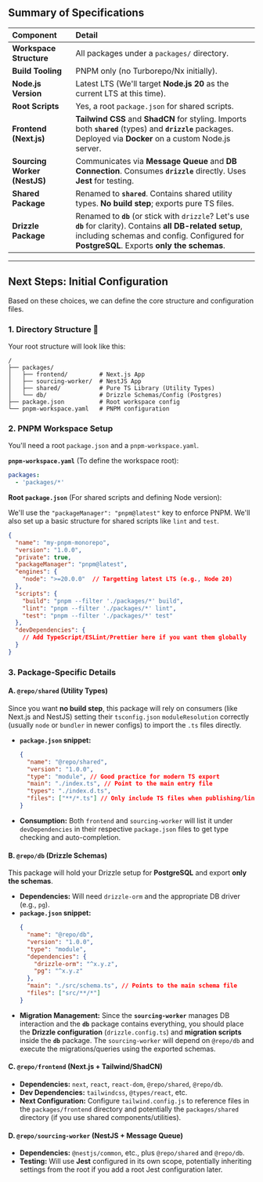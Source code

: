 
## Summary of Specifications

| Component | Detail |
| :--- | :--- |
| **Workspace Structure** | All packages under a `packages/` directory. |
| **Build Tooling** | PNPM only (no Turborepo/Nx initially). |
| **Node.js Version** | Latest LTS (We'll target **Node.js 20** as the current LTS at this time). |
| **Root Scripts** | Yes, a root `package.json` for shared scripts. |
| **Frontend (Next.js)** | **Tailwind CSS** and **ShadCN** for styling. Imports both **`shared`** (types) and **`drizzle`** packages. Deployed via **Docker** on a custom Node.js server. |
| **Sourcing Worker (NestJS)** | Communicates via **Message Queue** and **DB Connection**. Consumes **`drizzle`** directly. Uses **Jest** for testing. |
| **Shared Package** | Renamed to **`shared`**. Contains shared utility types. **No build step**; exports pure TS files. |
| **Drizzle Package** | Renamed to **`db`** (or stick with `drizzle`? Let's use **`db`** for clarity). Contains **all DB-related setup**, including schemas and config. Configured for **PostgreSQL**. Exports **only the schemas**. |

-----

## Next Steps: Initial Configuration

Based on these choices, we can define the core structure and configuration files.

### 1\. Directory Structure 📂

Your root structure will look like this:

```
/
├── packages/
│   ├── frontend/         # Next.js App
│   ├── sourcing-worker/  # NestJS App
│   ├── shared/           # Pure TS Library (Utility Types)
│   └── db/               # Drizzle Schemas/Config (Postgres)
├── package.json          # Root workspace config
└── pnpm-workspace.yaml   # PNPM configuration
```

### 2\. PNPM Workspace Setup

You'll need a root `package.json` and a `pnpm-workspace.yaml`.

**`pnpm-workspace.yaml`** (To define the workspace root):

```yaml
packages:
  - 'packages/*'
```

**Root `package.json`** (For shared scripts and defining Node version):

We'll use the `"packageManager": "pnpm@latest"` key to enforce PNPM. We'll also set up a basic structure for shared scripts like `lint` and `test`.

```json
{
  "name": "my-pnpm-monorepo",
  "version": "1.0.0",
  "private": true,
  "packageManager": "pnpm@latest",
  "engines": {
    "node": ">=20.0.0"  // Targetting latest LTS (e.g., Node 20)
  },
  "scripts": {
    "build": "pnpm --filter './packages/*' build",
    "lint": "pnpm --filter './packages/*' lint",
    "test": "pnpm --filter './packages/*' test"
  },
  "devDependencies": {
    // Add TypeScript/ESLint/Prettier here if you want them globally
  }
}
```

### 3\. Package-Specific Details

#### A. `@repo/shared` (Utility Types)

Since you want **no build step**, this package will rely on consumers (like Next.js and NestJS) setting their `tsconfig.json` `moduleResolution` correctly (usually `node` or `bundler` in newer configs) to import the `.ts` files directly.

  * **`package.json` snippet:**
    ```json
    {
      "name": "@repo/shared",
      "version": "1.0.0",
      "type": "module", // Good practice for modern TS export
      "main": "./index.ts", // Point to the main entry file
      "types": "./index.d.ts",
      "files": ["**/*.ts"] // Only include TS files when publishing/linking
    }
    ```
  * **Consumption:** Both `frontend` and `sourcing-worker` will list it under `devDependencies` in their respective `package.json` files to get type checking and auto-completion.

#### B. `@repo/db` (Drizzle Schemas)

This package will hold your Drizzle setup for **PostgreSQL** and export **only the schemas**.

  * **Dependencies:** Will need `drizzle-orm` and the appropriate DB driver (e.g., `pg`).
  * **`package.json` snippet:**
    ```json
    {
      "name": "@repo/db",
      "version": "1.0.0",
      "type": "module",
      "dependencies": {
        "drizzle-orm": "^x.y.z",
        "pg": "^x.y.z"
      },
      "main": "./src/schema.ts", // Points to the main schema file
      "files": ["src/**/*"]
    }
    ```
  * **Migration Management:** Since the **`sourcing-worker`** manages DB interaction and the **`db`** package contains everything, you should place the **Drizzle configuration** (`drizzle.config.ts`) and **migration scripts** inside the **`db`** package. The `sourcing-worker` will depend on `@repo/db` and execute the migrations/queries using the exported schemas.

#### C. `@repo/frontend` (Next.js + Tailwind/ShadCN)

  * **Dependencies:** `next`, `react`, `react-dom`, `@repo/shared`, `@repo/db`.
  * **Dev Dependencies:** `tailwindcss`, `@types/react`, etc.
  * **Next Configuration:** Configure `tailwind.config.js` to reference files in the `packages/frontend` directory and potentially the `packages/shared` directory (if you use shared components/utilities).

#### D. `@repo/sourcing-worker` (NestJS + Message Queue)

  * **Dependencies:** `@nestjs/common`, etc., plus `@repo/shared` and `@repo/db`.
  * **Testing:** Will use **Jest** configured in its own scope, potentially inheriting settings from the root if you add a root Jest configuration later.

